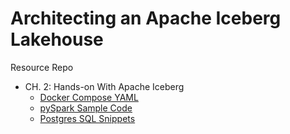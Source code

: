 # Architecting an Apache Iceberg Lakehouse

Resource Repo

- CH. 2: Hands-on With Apache Iceberg
    - [Docker Compose YAML](./ch2/docker-compose.yml)
    - [pySpark Sample Code](./ch2/example.py)
    - [Postgres SQL Snippets](./ch2/postgres.sql)
